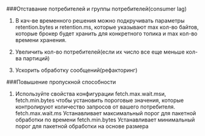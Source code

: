 ###Отставание потребителей и группы потребителей(consumer lag)

1. В кач-ве временного решения можно подкручивать параметры retention.bytes
и retention.ms, которые указывают max кол-во байтов, которые брокер будет 
хранить для конкретного топика и max кол-во времени хранения. 

2. Увеличить кол-во потребителей(если их число все еще меньше кол-ва партиций)

3. Ускорить обработку сообщений(рефакторинг)

###Повышение пропускной способности

1. Используйте свойства конфигурации fetch.max.wait.msи, fetch.min.bytes чтобы установить пороговые значения, которые контролируют количество запросов от вашего потребителя.
fetch.max.wait.ms Устанавливает максимальный порог для пакетной обработки по времени
fetch.min.bytes Устанавливает минимальный порог для пакетной обработки на основе размера

